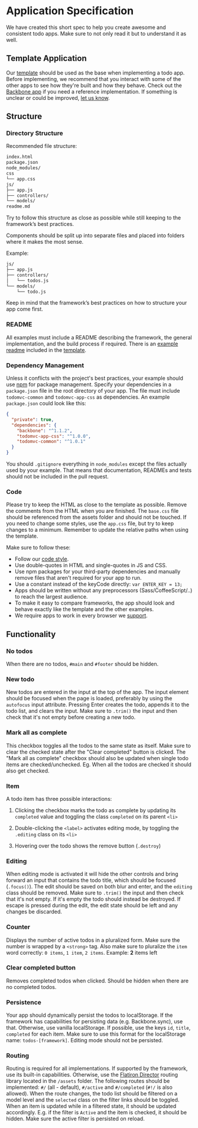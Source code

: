 # Application Specification

We have created this short spec to help you create awesome and consistent todo apps. Make sure to not only read it but to understand it as well.

## Template Application

Our [template](https://github.com/tastejs/todomvc-app-template/) should be used as the base when implementing a todo app. Before implementing, we recommend that you interact with some of the other apps to see how they're built and how they behave. Check out the [Backbone app](http://todomvc.com/examples/backbone) if you need a reference implementation. If something is unclear or could be improved, [let us know](https://github.com/tastejs/todomvc/issues).

## Structure

### Directory Structure

Recommended file structure:

```sh
index.html
package.json
node_modules/
css
└── app.css
js/
├── app.js
├── controllers/
└── models/
readme.md
```

Try to follow this structure as close as possible while still keeping to the framework’s best practices.

Components should be split up into separate files and placed into folders where it makes the most sense.

Example:

```sh
js/
├── app.js
├── controllers/
│   └── todos.js
└── models/
    └── todo.js
```

Keep in mind that the framework’s best practices on how to structure your app come first.

### README

All examples must include a README describing the framework, the general implementation, and the build process if required. There is an [example readme](https://github.com/tastejs/todomvc-app-template/blob/master/app-readme.md) included in the [template](https://github.com/tastejs/todomvc-app-template).

### Dependency Management

Unless it conflicts with the project's best practices, your example should use [npm](https://npmjs.com) for package management. Specify your dependencies in a `package.json` file in the root directory of your app. The file must include `todomvc-common` and `todomvc-app-css` as dependencies. An example `package.json` could look like this:

```json
{
  "private": true,
  "dependencies": {
    "backbone": "^1.1.2",
    "todomvc-app-css": "^1.0.0",
    "todomvc-common": "^1.0.1"
  }
}
```

You should `.gitignore` everything in `node_modules` except the files actually used by your example. That means that documentation, READMEs and tests should not be included in the pull request.

### Code

Please try to keep the HTML as close to the template as possible. Remove the comments from the HTML when you are finished. The `base.css` file should be referenced from the assets folder and should not be touched. If you need to change some styles, use the `app.css` file, but try to keep changes to a minimum. Remember to update the relative paths when using the template.

Make sure to follow these:

- Follow our [code style](contributing.md#code-style).
- Use double-quotes in HTML and single-quotes in JS and CSS.
- Use npm packages for your third-party dependencies and manually remove files that aren't required for your app to run.
- Use a constant instead of the keyCode directly: `var ENTER_KEY = 13;`
- Apps should be written without any preprocessors (Sass/CoffeeScript/..) to reach the largest audience.
- To make it easy to compare frameworks, the app should look and behave exactly like the template and the other examples.
- We require apps to work in every browser we [support](contributing.md#browser-compatibility).

## Functionality

### No todos

When there are no todos, `#main` and `#footer` should be hidden.

### New todo

New todos are entered in the input at the top of the app. The input element should be focused when the page is loaded, preferably by using the `autofocus` input attribute. Pressing Enter creates the todo, appends it to the todo list, and clears the input. Make sure to `.trim()` the input and then check that it's not empty before creating a new todo.

### Mark all as complete

This checkbox toggles all the todos to the same state as itself. Make sure to clear the checked state after the "Clear completed" button is clicked. The "Mark all as complete" checkbox should also be updated when single todo items are checked/unchecked. Eg. When all the todos are checked it should also get checked.

### Item

A todo item has three possible interactions:

1. Clicking the checkbox marks the todo as complete by updating its `completed` value and toggling the class `completed` on its parent `<li>`

2. Double-clicking the `<label>` activates editing mode, by toggling the `.editing` class on its `<li>`

3. Hovering over the todo shows the remove button (`.destroy`)

### Editing

When editing mode is activated it will hide the other controls and bring forward an input that contains the todo title, which should be focused (`.focus()`). The edit should be saved on both blur and enter, and the `editing` class should be removed. Make sure to `.trim()` the input and then check that it's not empty. If it's empty the todo should instead be destroyed. If escape is pressed during the edit, the edit state should be left and any changes be discarded.

### Counter

Displays the number of active todos in a pluralized form. Make sure the number is wrapped by a `<strong>` tag. Also make sure to pluralize the `item` word correctly: `0 items`, `1 item`, `2 items`. Example: **2** items left

### Clear completed button

Removes completed todos when clicked. Should be hidden when there are no completed todos.

### Persistence

Your app should dynamically persist the todos to localStorage. If the framework has capabilities for persisting data (e.g. Backbone.sync), use that. Otherwise, use vanilla localStorage. If possible, use the keys `id`, `title`, `completed` for each item. Make sure to use this format for the localStorage name: `todos-[framework]`. Editing mode should not be persisted.

### Routing

Routing is required for all implementations. If supported by the framework, use its built-in capabilities. Otherwise, use the  [Flatiron Director](https://github.com/flatiron/director) routing library located in the `/assets` folder. The following routes should be implemented: `#/` (all - default), `#/active` and `#/completed` (`#!/` is also allowed). When the route changes, the todo list should be filtered on a model level and the `selected` class on the filter links should be toggled. When an item is updated while in a filtered state, it should be updated accordingly. E.g. if the filter is `Active` and the item is checked, it should be hidden. Make sure the active filter is persisted on reload.
